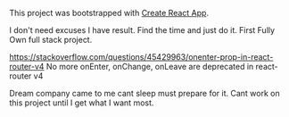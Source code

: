 This project was bootstrapped with [Create React App](https://github.com/facebookincubator/create-react-app).

I don't need excuses I have result. Find the time and just do it.
First Fully Own full stack project.



https://stackoverflow.com/questions/45429963/onenter-prop-in-react-router-v4
No more onEnter, onChange, onLeave are deprecated in react-router v4

Dream company came to me cant sleep must prepare for it. Cant work on this project until I get what I want most. 
